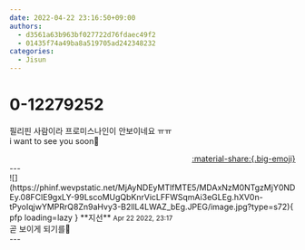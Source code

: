 ```yaml
---
date: 2022-04-22 23:16:50+09:00
authors:
  - d3561a63b963bf027722d76fdaec49f2
  - 01435f74a49ba8a519705ad242348232
categories:
  - Jisun
---
```


# 0-12279252

<div class="post-container" markdown="1">
<div class="content-container md-sidebar__scrollwrap" markdown="1">

필리핀 사람이라 프로미스나인이 안보이네요 ㅠㅠ <br>i want to see you soon💛

</div>
</div>

<div style="text-align: right;" markdown="1">
<a href="https://weverse.io/fromis9/fanpost/0-12279252" style="text-align: right;">:material-share:{.big-emoji}</a>
</div>
---

<div class="comments-container md-sidebar__scrollwrap" markdown="1">
<div class="comment" markdown="1">
<div class='id-container' markdown="1">
![](https://phinf.wevpstatic.net/MjAyNDEyMTlfMTE5/MDAxNzM0NTgzMjY0NDEy.08FClE9gxLY-99LscoMUgQbKnrVicLFFWSqmAi3eGLEg.hXV0n-tPyoIqjwYMPRrQ8Zn9aHvy3-B2llL4LWAZ_bEg.JPEG/image.jpg?type=s72){ pfp loading=lazy }
**<span class="artist">지선</span>** <small>Apr 22 2022, 23:17</small><br>
</div>
<div class='comment-body' markdown="1">
곧 보이게 되기를🥺
</div>
</div>
</div>
---
